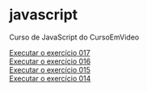 # javascript
 Curso de JavaScript do CursoEmVideo

<a href="https://simonsousa.github.io/javascript/Aula14ex/ex017/modelo.html"> Executar o exercício 017</a><br>
<a href="https://simonsousa.github.io/javascript/Aula14ex/ex016/modelo.html"> Executar o exercício 016</a><br>
<a href="https://simonsousa.github.io/javascript/Aula12ex/ex015/modelo.html"> Executar o exercício 015</a><br>
<a href="https://simonsousa.github.io/javascript/Aula12ex/ex014/modelo.html"> Executar o exercício 014</a>